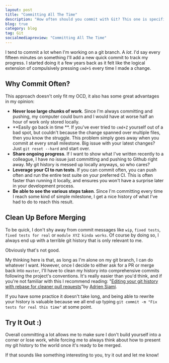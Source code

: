 ```yaml
---
layout: post
title: "Committing All The Time"
description: "How often should you commit with Git? This one is specific to every developer, personally I do it very often. Here's why and how to do the same without ending up with an unreadable git history."
blog: true
category: blog
tag: Git
socialmediapreview: "Committing All The Time"
---
```


I tend to commit a lot when I'm working on a git branch. A _lot_. I'd say every fifteen minutes on something I'll add a new quick commit to track my progress. I started doing it a few years back as it felt like the logical extension of compulsively pressing `cmd+S` every time I made a change.

## Why Commit Often?

This approach doesn't only fit my OCD, it also has some great advantages in my opinion:

- **Never lose large chunks of work**. Since I'm always committing and pushing, my computer could burn and I would have at worse half an hour of work only stored locally.
- **Easily go back in time **. If you've ever tried to `cmd+Z` yourself out of a bad spot, but couldn't because the change spanned over multiple files, then you know the struggle. This problem simply goes away when you commit at every small milestone. Big issue with your latest changes? Just `git reset --hard` and start over.
- **Share ongoing progress**. If I want to show what I've written recently to a colleague, I have no issue just committing and pushing to Github right away. My git history is messed up locally anyways, so who cares?
- **Leverage your CI to run tests**. If you can commit often, you can push often and run the entire test suite on your preferred CI. This is often faster than running it locally, and ensures you won't have a surprise later in your development process.
- **Be able to see the various steps taken**. Since I'm committing every time I reach some kind of simple milestone, I get a nice history of what I've had to do to reach this result.

## Clean Up Before Merging

To be quick, I don't shy away from commit messages like `wip`, `fixed tests`, `fixed tests for real` or `module XYZ kinda works`. Of course by doing so, I always end up with a terrible git history that is only relevant to me.

Obviously that's not good.

My thinking here is that, as long as I'm alone on my git branch, I can do whatever I want. However, once I decide to either ask for a PR or merge back into `master`, I'll have to clean my history into comprehensive commits following the project's conventions. It's really easier than you'd think, and if you're not familiar with this I recommend reading: "[Editing your git history with rebase for cleaner pull requests][1]"by [Adrien Siami][2].

If you have some practice it doesn't take long, and being able to rewrite your history is valuable because we all end up typing `git commit -m "Fix tests for real this time"` at some point.

## Try It Out :)

Overall committing a lot allows me to make sure I don't build yourself into a corner or lose work, while forcing me to always think about how to present my git history to the world once it's ready to be merged.

If that sounds like something interesting to you, try it out and let me know!

[1]:	https://drivy.engineering/git-rebase-edit-history/
[2]:	https://twitter.com/intrepidd
